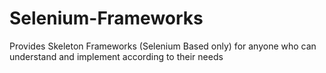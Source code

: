 # Selenium-Frameworks
Provides Skeleton Frameworks (Selenium Based only) for anyone who can understand and implement according to their needs
